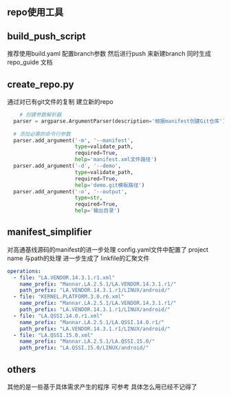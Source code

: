 ## repo使用工具

## build_push_script
 推荐使用build.yaml 配置branch参数 然后进行push 来新建branch 同时生成repo_guide 文档 
 ## create_repo.py
  通过对已有git文件的复制  建立新的repo 
  ```python
      # 创建参数解析器
    parser = argparse.ArgumentParser(description='根据manifest创建Git仓库')
    
    # 添加必需的命令行参数
    parser.add_argument('-m', '--manifest', 
                        type=validate_path, 
                        required=True, 
                        help='manifest.xml文件路径')
    parser.add_argument('-d', '--demo', 
                        type=validate_path, 
                        required=True, 
                        help='demo.git模板路径')
    parser.add_argument('-o', '--output', 
                        type=str, 
                        required=True, 
                        help='输出目录')

```
## manifest_simplifier
对高通基线源码的manifest的进一步处理
config.yaml文件中配置了 project name 与path的处理
进一步生成了 linkfile的汇聚文件
```yaml
operations:
  - file: "LA.VENDOR.14.3.1.r1.xml"
    name_prefix: "Mannar.LA.2.5.1/LA.VENDOR.14.3.1.r1/"
    path_prefix: "LA.VENDOR.14.3.1.r1/LINUX/android/"
  - file: "KERNEL.PLATFORM.3.0.r6.xml"
    name_prefix: "Mannar.LA.2.5.1/LA.VENDOR.14.3.1.r1/"
    path_prefix: "LA.VENDOR.14.3.1.r1/LINUX/android/"
  - file: "LA.QSSI.14.0.r1.xml"
    name_prefix: "Mannar.LA.2.5.1/LA.QSSI.14.0.r1/"
    path_prefix: "LA.VENDOR.14.3.1.r1/LINUX/android/"
  - file: "LA.QSSI.15.0.xml"
    name_prefix: "Mannar.LA.2.5.1/LA.QSSI.15.0/"
    path_prefix: "LA.QSSI.15.0/LINUX/android/"
```
## others
其他的是一些基于具体需求产生的程序  可参考  具体怎么用已经不记得了

